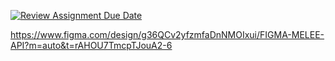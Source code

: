 [![Review Assignment Due Date](https://classroom.github.com/assets/deadline-readme-button-22041afd0340ce965d47ae6ef1cefeee28c7c493a6346c4f15d667ab976d596c.svg)](https://classroom.github.com/a/jvJQvZ5i)

https://www.figma.com/design/g36QCv2yfzmfaDnNMOIxui/FIGMA-MELEE-API?m=auto&t=rAHOU7TmcpTJouA2-6